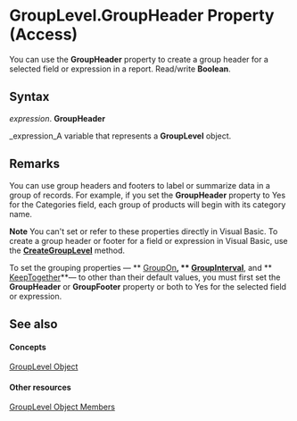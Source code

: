 
# GroupLevel.GroupHeader Property (Access)

You can use the  **GroupHeader** property to create a group header for a selected field or expression in a report. Read/write **Boolean**.


## Syntax

 _expression_. **GroupHeader**

 _expression_A variable that represents a  **GroupLevel** object.


## Remarks

You can use group headers and footers to label or summarize data in a group of records. For example, if you set the  **GroupHeader** property to Yes for the Categories field, each group of products will begin with its category name.


 **Note**  You can't set or refer to these properties directly in Visual Basic. To create a group header or footer for a field or expression in Visual Basic, use the  **[CreateGroupLevel](880c1e36-b7b5-7ea4-a2ca-d7c3f0a5a7be.md)** method.

To set the grouping properties —  ** [GroupOn](7fb9551f-5742-39a2-1cf3-7b3975ae517a.md)**,  ** [GroupInterval](98ba66b9-658e-9fa6-155b-3b4f1a7c3f01.md)**, and  ** [KeepTogether](65bc99df-7b0f-ec66-5add-0943ef0cd1f3.md)**— to other than their default values, you must first set the  **GroupHeader** or **GroupFooter** property or both to Yes for the selected field or expression.


## See also


#### Concepts


 [GroupLevel Object](fdc4f24e-98aa-27bd-7a9d-271d48912dfa.md)
#### Other resources


 [GroupLevel Object Members](c94ca1a8-4e81-d7da-4b47-d8f5a7a5c6ea.md)
